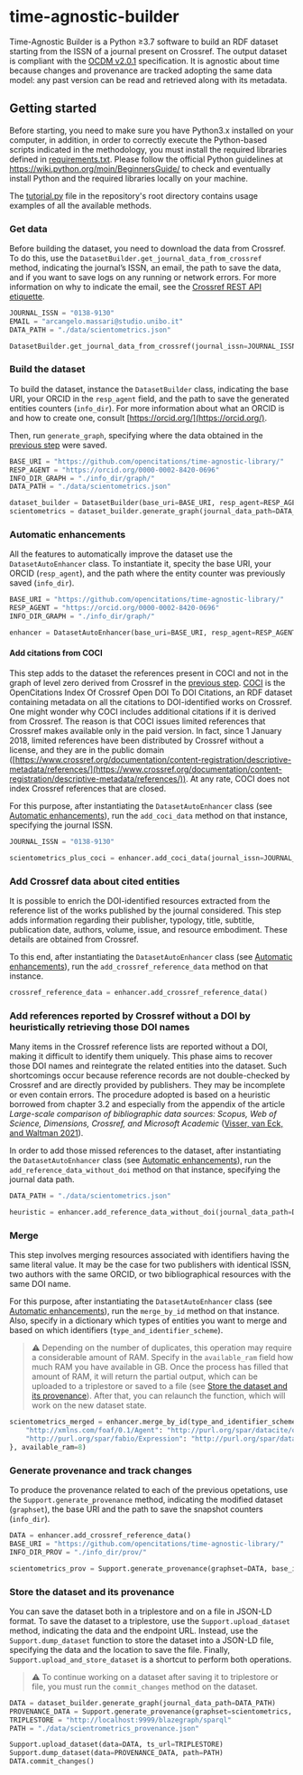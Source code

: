 # time-agnostic-builder

Time-Agnostic Builder is a Python &ge;3.7 software to build an RDF dataset starting from the ISSN of a journal present on Crossref. The output dataset is compliant with the [OCDM v2.0.1](https://figshare.com/articles/Metadata_for_the_OpenCitations_Corpus/3443876) specification. It is agnostic about time because changes and provenance are tracked adopting the same data model: any past version can be read and retrieved along with its metadata.

## Getting started
Before starting, you need to make sure you have Python3.x installed on your computer, in addition, in order to correctly execute the Python-based scripts indicated in the methodology, you must install the required libraries defined in [requirements.txt](https://github.com/arcangelo7/time_agnostic/blob/main/requirements.txt). Please follow the official Python guidelines at https://wiki.python.org/moin/BeginnersGuide/ to check and eventually install Python and the required libraries locally on your machine.

The [tutorial.py](https://github.com/arcangelo7/time_agnostic/blob/main/tutorial.py) file in the repository's root directory contains usage examples of all the available methods. 

### Get data

Before building the dataset, you need to download the data from Crossref. To do this, use the `DatasetBuilder.get_journal_data_from_crossref` method, indicating the journal’s ISSN, an email, the path to save the data, and if you want to save logs on any running or network errors. For more information on why to indicate the email, see the [Crossref REST API etiquette](https://github.com/CrossRef/rest-api-doc/#etiquette). 
```python
JOURNAL_ISSN = "0138-9130"
EMAIL = "arcangelo.massari@studio.unibo.it"
DATA_PATH = "./data/scientometrics.json"

DatasetBuilder.get_journal_data_from_crossref(journal_issn=JOURNAL_ISSN, your_email=EMAIL, path=DATA_PATH, logs=True)
```

### Build the dataset
To build the dataset, instance the `DatasetBuilder` class, indicating the base URI, your ORCID in the `resp_agent` field, and the path to save the generated entities counters (`info_dir`). For more information about what an ORCID is and how to create one, consult [https://orcid.org/](https://orcid.org/).

Then, run `generate_graph`, specifying where the data obtained in the [previous step](#get-data) were saved.

```python
BASE_URI = "https://github.com/opencitations/time-agnostic-library/"
RESP_AGENT = "https://orcid.org/0000-0002-8420-0696"
INFO_DIR_GRAPH = "./info_dir/graph/"
DATA_PATH = "./data/scientometrics.json"

dataset_builder = DatasetBuilder(base_uri=BASE_URI, resp_agent=RESP_AGENT, info_dir=INFO_DIR_GRAPH)
scientometrics = dataset_builder.generate_graph(journal_data_path=DATA_PATH)
```

### Automatic enhancements

All the features to automatically improve the dataset use the `DatasetAutoEnhancer` class. To instantiate it, specity the base URI, your ORCID (`resp_agent`), and the path where the entity counter was previously saved (`info_dir`). 
```python
BASE_URI = "https://github.com/opencitations/time-agnostic-library/"
RESP_AGENT = "https://orcid.org/0000-0002-8420-0696"
INFO_DIR_GRAPH = "./info_dir/graph/"

enhancer = DatasetAutoEnhancer(base_uri=BASE_URI, resp_agent=RESP_AGENT, info_dir=INFO_DIR_GRAPH)
```

#### Add citations from COCI
This step adds to the dataset the references present in COCI and not in the graph of level zero derived from Crossref in the [previous step](build-the-dataset). 
[COCI](https://opencitations.net/index/coci) is the OpenCitations Index Of Crossref Open DOI To DOI Citations, an RDF dataset containing metadata on all the citations to DOI-identified works on Crossref. One might wonder why COCI includes additional citations if it is derived from Crossref. The reason is that COCI issues limited references that Crossref makes available only in the paid version. In fact, since 1 January 2018, limited references have been distributed by Crossref without a license, and they are in the public domain ([https://www.crossref.org/documentation/content-registration/descriptive-metadata/references/](https://www.crossref.org/documentation/content-registration/descriptive-metadata/references/)). At any rate, COCI does not index Crossref references that are closed.

For this purpose, after instantiating the `DatasetAutoEnhancer` class (see [Automatic enhancements](#automatic-enhancements)), run the `add_coci_data` method on that instance, specifying the journal ISSN.

```python
JOURNAL_ISSN = "0138-9130"

scientometrics_plus_coci = enhancer.add_coci_data(journal_issn=JOURNAL_ISSN)
```

### Add Crossref data about cited entities

It is possible to enrich the DOI-identified resources extracted from the reference list of the works published by the journal considered. This step adds information regarding their publisher, typology, title, subtitle, publication date, authors, volume, issue, and resource embodiment. These details are obtained from Crossref.

To this end, after instantiating the `DatasetAutoEnhancer` class (see [Automatic enhancements](#automatic-enhancements)), run the `add_crossref_reference_data` method on that instance.

```python
crossref_reference_data = enhancer.add_crossref_reference_data()
```

### Add references reported by Crossref without a DOI by heuristically retrieving those DOI names

Many items in the Crossref reference lists are reported without a DOI, making it difficult to identify them uniquely. This phase aims to recover those DOI names and reintegrate the related entities into the dataset. Such shortcomings occur because reference records are not double-checked by Crossref and are directly provided by publishers. They may be incomplete or even contain errors. The procedure adopted is based on a heuristic borrowed from chapter 3.2 and especially from the appendix of the article *Large-scale comparison of bibliographic data sources: Scopus, Web of Science, Dimensions, Crossref, and Microsoft Academic* ([Visser, van Eck, and Waltman 2021](https://doi.org/10.1162/qss_a_00112)). 

In order to add those missed references to the dataset, after instantiating the `DatasetAutoEnhancer` class (see [Automatic enhancements](#automatic-enhancements)), run the `add_reference_data_without_doi` method on that instance, specifying the journal data path.

```python
DATA_PATH = "./data/scientometrics.json"

heuristic = enhancer.add_reference_data_without_doi(journal_data_path=DATA_PATH)
```

### Merge

This step involves merging resources associated with identifiers having the same literal value. It may be the case for two publishers with identical ISSN, two authors with the same ORCID, or two bibliographical resources with the same DOI name. 

For this purpose, after instantiating the `DatasetAutoEnhancer` class (see [Automatic enhancements](#automatic-enhancements)), run the `merge_by_id` method on that instance. Also, specify in a dictionary which types of entities you want to merge and based on which identifiers (`type_and_identifier_scheme`).
> :warning: Depending on the number of duplicates, this operation may require a considerable amount of RAM. Specify in the `available_ram` field how much RAM you have available in GB. Once the process has filled that amount of RAM, it will return the partial output, which can be uploaded to a triplestore or saved to a file (see [Store the dataset and its provenance](#store-the-dataset-and-its-provenance)). After that, you can relaunch the function, which will work on the new dataset state.

```python
scientometrics_merged = enhancer.merge_by_id(type_and_identifier_scheme={
    "http://xmlns.com/foaf/0.1/Agent": "http://purl.org/spar/datacite/orcid",
    "http://purl.org/spar/fabio/Expression": "http://purl.org/spar/datacite/doi",
}, available_ram=8)
```

### Generate provenance and track changes

To produce the provenance related to each of the previous opetations, use the `Support.generate_provenance` method, indicating the modified dataset (`graphset`), the base URI and the path to save the snapshot counters (`info_dir`).

```python
DATA = enhancer.add_crossref_reference_data()
BASE_URI = "https://github.com/opencitations/time-agnostic-library/"
INFO_DIR_PROV = "./info_dir/prov/"

scientometrics_prov = Support.generate_provenance(graphset=DATA, base_iri=BASE_URI, info_dir=INFO_DIR_PROV)
```

### Store the dataset and its provenance

You can save the dataset both in a triplestore and on a file in JSON-LD format. To save the dataset to a triplestore, use the `Support.upload_dataset` method, indicating the data and the endpoint URL. Instead, use the `Support.dump_dataset` function to store the dataset into a JSON-LD file, specifying the data and the location to save the file. Finally, `Support.upload_and_store_dataset` is a shortcut to perform both operations. 

> :warning: To continue working on a dataset after saving it to triplestore or file, you must run the `commit_changes` method on the dataset. 

```python
DATA = dataset_builder.generate_graph(journal_data_path=DATA_PATH)
PROVENANCE_DATA = Support.generate_provenance(graphset=scientometrics, base_iri=BASE_URI, info_dir=INFO_DIR_PROV)
TRIPLESTORE = "http://localhost:9999/blazegraph/sparql"
PATH = "./data/scientrometrics_provenance.json"

Support.upload_dataset(data=DATA, ts_url=TRIPLESTORE)
Support.dump_dataset(data=PROVENANCE_DATA, path=PATH)
DATA.commit_changes()
```
